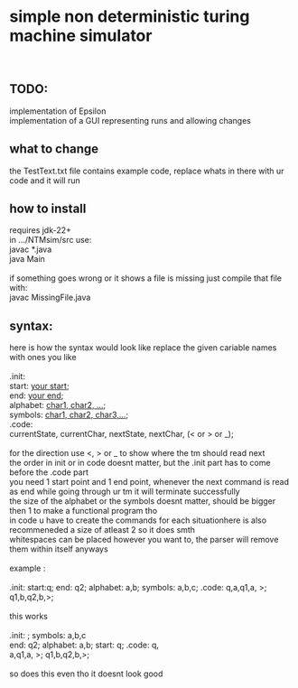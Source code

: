 <h1>simple non deterministic turing machine simulator</h1><br>

<h2>TODO:</h2>
implementation of Epsilon <br>
implementation of a GUI representing runs and allowing changes <br>
<h2>what to change</h2>
the TestText.txt file contains example code, replace whats in there with ur code and it will run <br>

<h2>how to install</h2>
requires jdk-22+ <br>
in .../NTMsim/src use: <br>
javac *.java <br>
java Main <br><br>
if something goes wrong or it shows a file is missing just compile that file with: <br>
javac MissingFile.java<br>



<h2>syntax:</h2>
here is how the syntax would look like replace the given cariable names with ones you like <br><br>
.init: <br>
start: <u>your start</u>; <br>
end: <u>your end</u>; <br>
alphabet: <u>char1, char2, ...</u>; <br>
symbols: <u>char1, char2, char3,...</u>; <br>
.code: <br>
</u>currentState, currentChar, nextState, nextChar, (< or > or _)</u>; <br><br>
for the direction use <, > or _ to show where the tm should read next <br>
the order in init or in code doesnt matter, but the .init part has to come before the .code part <br>
you need 1 start point and 1 end point, whenever the next command is read as end while going through ur tm it will terminate successfully <br>
the size of the alphabet or the symbols doesnt matter, should be bigger then 1 to make a functional program tho <br>
in code u have to create the commands for each situationhere is also recommeneded a size of atleast 2 so it does smth <br>
whitespaces can be placed however you want to, the parser will remove them within itself anyways <br>
<br> 
example : <br><br> .init: start:q; end: q2; alphabet: a,b; symbols: a,b,c; .code: q,a,q1,a, >; q1,b,q2,b,>;<br><br>
this works <br>
<br>.init: ; symbols: a,b,c <br>
  end: q2; alphabet: a,b; start: q; .code: q, <br>
  a,q1,a, >; q1,b,q2,b,>; <br>
  <br>
  so does this even tho it doesnt look good <br>
